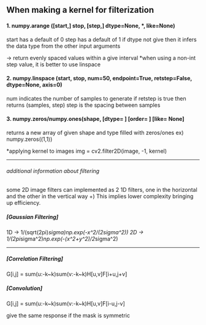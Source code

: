 ## When making a kernel for filterization

#### 1. numpy.arange ([start,] stop, [step,] dtype=None, *, like=None)
start has a default of 0
step has a default of 1
if dtype not give then it infers the data type from the other input arguments

-> return evenly spaced values within a give interval
*when using a non-int step value, it is better to use linspace

#### 2. numpy.linspace (start, stop, num=50, endpoint=True, retstep=False, dtype=None, axis=0)
num indicates the number of samples to generate
if retstep is true then returns (samples, step)
step is the spacing between samples

#### 3. numpy.zeros/numpy.ones(shape, [dtype= ] [order= ] [like= None]
returns a new array of given shape and type filled with zeros/ones
ex) numpy.zeros((1,1))

*applying kernel to images
img = cv2.filter2D(image, -1, kernel)

________________________________________________________________________________________

###### additional information about filtering
some 2D image filters can implemented as 2 1D filters,
one in the horizontal and the other in the vertical way
+) This implies lower complexity bringing up efficiency.

##### [Gaussian Filtering]
1D -> 1/(sqrt(2pi)*sigma)*np.exp(-x^2/(2*sigma^2))
2D -> 1/(2pi*sigma^2)*np.exp(-(x^2+y^2)/2*sigma^2)
__________________________________________________
##### [Correlation Filtering]
G[i,j] = sum(u:-k~k)sum(v:-k~k)H[u,v]F[i+u,j+v]
##### [Convolution]
G[i,j] = sum(u:-k~k)sum(v:-k~k)H[u,v]F[i-u,j-v]

give the same response if the mask is symmetric



